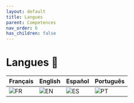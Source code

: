 ```yaml
---
layout: default
title: Langues
parent: Competences
nav_order: 6
has_children: false
---
```


# Langues 💬
| Français | English | Español | Português |
| --- | --- | --- | --- |
| ![FR](https://upload.wikimedia.org/wikipedia/commons/thumb/c/c3/Flag_of_France.svg/1280px-Flag_of_France.svg.png) | ![EN](https://upload.wikimedia.org/wikipedia/commons/thumb/a/a4/Flag_of_the_United_States.svg/2560px-Flag_of_the_United_States.svg.png) | ![ES](https://upload.wikimedia.org/wikipedia/commons/thumb/9/9a/Flag_of_Spain.svg/2560px-Flag_of_Spain.svg.png) | ![PT](https://upload.wikimedia.org/wikipedia/commons/thumb/0/05/Flag_of_Brazil.svg/1024px-Flag_of_Brazil.svg.png) |
